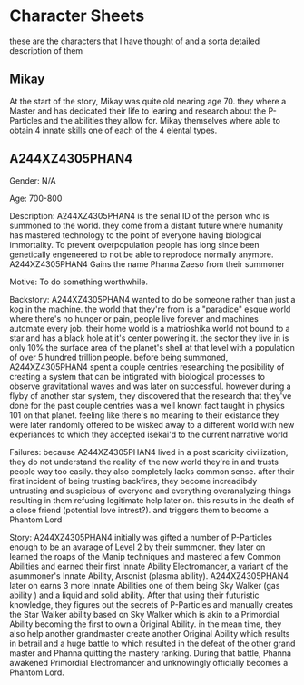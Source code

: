 # Character Sheets
these are the characters that I have thought of and a sorta detailed description of them

## Mikay
At the start of the story, Mikay was quite old nearing age 70. they where a Master and has dedicated their life to learing and research about the P-Particles and the abilities they allow for. Mikay themselves where able to obtain 4 innate skills one of each of the 4 elental types. 

## A244XZ4305PHAN4

Gender: N/A

Age: 700-800

Description: A244XZ4305PHAN4 is the serial ID of the person who is summoned to the world. they come from a distant future where humanity has mastered technology to the point of everyone having biological immortality. To prevent overpopulation people has long since been genetically engeneered to not be able to reprodoce normally anymore. A244XZ4305PHAN4 Gains the name Phanna Zaeso from their summoner

Motive: To do something worthwhile.

Backstory: A244XZ4305PHAN4 wanted to do be someone rather than just a kog in the machine. the world that they're from is a "paradice" esque world where there's no hunger or pain, people live forever and machines automate every job. their home world is a matrioshika world not bound to a star and has a black hole at it's center powering it. the sector they live in is only 10% the surface area of the planet's shell at that level with a population of over 5 hundred trillion people. before being summoned, A244XZ4305PHAN4 spent a couple centries researching the posibility of creating a system that can be intigrated with biological processes to observe gravitational waves and was later on successful. however during a flyby of another star system, they discovered that the research that they've done for the past couple centries was a well known fact taught in physics 101 on that planet. feeling like there's no meaning to their existance they were later randomly offered to be wisked away to a different world with new experiances to which they accepted isekai'd to the current narrative world

Failures: because A244XZ4305PHAN4 lived in a post scaricity civilization, they do not understand the reality of the new world they're in and trusts people way too easily. they also completely lacks common sense. after their first incident of being trusting backfires, they become increadibdy untrusting and suspicious of everyone and everything overanalyzing things resulting in them refusing legitimate help later on. this results in the death of a close friend (potential love intrest?). and triggers them to become a Phantom Lord

Story: A244XZ4305PHAN4 initially was gifted a number of P-Particles enough to be an avarage of Level 2 by their summoner. they later on learned the roaps of the Manip techniques and mastered a few Common Abilities and earned their first Innate Ability Electromancer, a variant of the asummoner's Innate Ability, Arsonist (plasma ability). A244XZ4305PHAN4 later on earns 3 more Innate Abilities one of them being Sky Walker (gas ability
) and a liquid and solid ability.  After that using their futuristic knowledge, they figures out the secrets of P-Particles and manually creates the Star Walker ability based on Sky Walker which is akin to a Primordial Ability becoming the first to own a Original Ability. in the mean time, they also help another grandmaster create another Original Ability which results in betrail and a huge battle to which resulted in the defeat of the other grand master and Phanna quitting the mastery ranking. During that battle, Phanna awakened Primordial Electromancer and unknowingly officially becomes a Phantom Lord. 